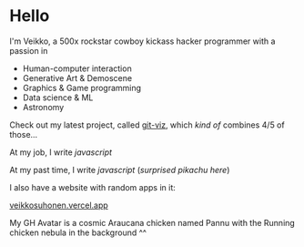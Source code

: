 # Hello

I'm Veikko, a 500x rockstar cowboy kickass hacker programmer with a passion in

- Human-computer interaction
- Generative Art & Demoscene
- Graphics & Game programming
- Data science & ML
- Astronomy

Check out my latest project, called [git-viz](https://github.com/Veikkosuhonen/git-viz), which _kind of_ combines 4/5 of those...

At my job, I write _javascript_

At my past time, I write _javascript_ (_surprised pikachu here_)

I also have a website with random apps in it:

[veikkosuhonen.vercel.app](https://veikkosuhonen.vercel.app/)

My GH Avatar is a cosmic Araucana chicken named Pannu with the Running chicken nebula in the background ^^
